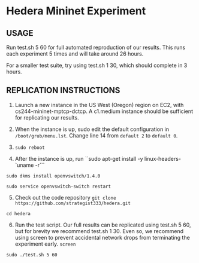 Hedera Mininet Experiment
=====

USAGE
---

Run test.sh 5 60 for full automated reproduction of our results. 
This runs each experiment 5 times and will take around 26 hours.

For a smaller test suite, try using test.sh 1 30, which should
complete in 3 hours.

REPLICATION INSTRUCTIONS
---
1. Launch a new instance in the US West (Oregon) region on EC2, with cs244-mininet-mptcp-dctcp. A c1.medium instance should be sufficient for replicating our results.

2. When the instance is up, sudo edit the default configuration in `/boot/grub/menu.lst`. Change line 14 from `default 2` to `default 0`.

3. `sudo reboot`

4. After the instance is up, run 
``sudo apt-get install -y linux-headers-`uname -r```

`sudo dkms install openvswitch/1.4.0`

`sudo service openvswitch-switch restart`

5. Check out the code repository
`git clone https://github.com/strategist333/hedera.git`

`cd hedera`

6. Run the test script. Our full results can be replicated using test.sh 5 60, but for brevity we recommend test.sh 1 30. Even so, we recommend using screen to prevent accidental network drops from terminating the experiment early.
`screen`

`sudo ./test.sh 5 60`
